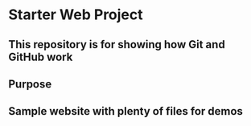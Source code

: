 # Starter Web Project

## This repository is for showing how Git and GitHub work

## Purpose

## Sample website with plenty of files for demos